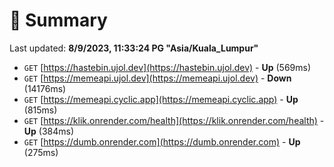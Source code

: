# 📖 Summary
Last updated: **8/9/2023, 11:33:24 PG "Asia/Kuala_Lumpur"**

- `GET` [https://hastebin.ujol.dev](https://hastebin.ujol.dev) - **Up** (569ms)
- `GET` [https://memeapi.ujol.dev](https://memeapi.ujol.dev) - **Down** (14176ms)
- `GET` [https://memeapi.cyclic.app](https://memeapi.cyclic.app) - **Up** (815ms)
- `GET` [https://klik.onrender.com/health](https://klik.onrender.com/health) - **Up** (384ms)
- `GET` [https://dumb.onrender.com](https://dumb.onrender.com) - **Up** (275ms)
